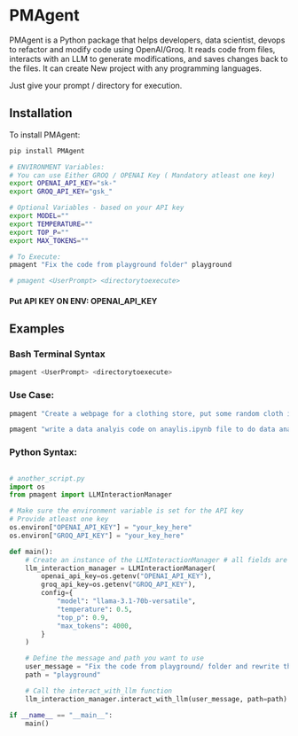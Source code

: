# PMAgent

PMAgent is a Python package that helps developers, data scientist, devops to refactor and modify code using OpenAI/Groq. It reads code from files, interacts with an LLM to generate modifications, and saves changes back to the files. It can create New project with any programming languages. 

Just give your prompt / directory for execution.

## Installation

To install PMAgent:

```bash
pip install PMAgent

# ENVIRONMENT Variables:
# You can use Either GROQ / OPENAI Key ( Mandatory atleast one key)
export OPENAI_API_KEY="sk-"
export GROQ_API_KEY="gsk_"

# Optional Variables - based on your API key
export MODEL=""
export TEMPERATURE=""
export TOP_P=""
export MAX_TOKENS=""

# To Execute:
pmagent "Fix the code from playground folder" playground

# pmagent <UserPrompt> <directorytoexecute>

```
#### Put API KEY ON ENV: OPENAI_API_KEY


## Examples

### Bash Terminal Syntax
```bash
pmagent <UserPrompt> <directorytoexecute>
```
### Use Case:
```bash
pmagent "Create a webpage for a clothing store, put some random cloth images from online free images for products and add an add-to-cart button, i have create folder web-page" web-page

pmagent "write a data analyis code on anaylis.ipynb file to do data analyiss on data from data-analysis folder" data-analysis
```


### Python Syntax:
```python

# another_script.py
import os
from pmagent import LLMInteractionManager

# Make sure the environment variable is set for the API key
# Provide atleast one key
os.environ["OPENAI_API_KEY"] = "your_key_here"
os.environ["GROQ_API_KEY"] = "your_key_here"

def main():
    # Create an instance of the LLMInteractionManager # all fields are OPTIONAL (Provide at least one key)
    llm_interaction_manager = LLMInteractionManager(
        openai_api_key=os.getenv("OPENAI_API_KEY"), 
        groq_api_key=os.getenv("GROQ_API_KEY"),
        config={
            "model": "llama-3.1-70b-versatile",
            "temperature": 0.5,
            "top_p": 0.9,
            "max_tokens": 4000,
        }
    )

    # Define the message and path you want to use
    user_message = "Fix the code from playground/ folder and rewrite the code in an advanced professional way on the same file"
    path = "playground"

    # Call the interact_with_llm function
    llm_interaction_manager.interact_with_llm(user_message, path=path)

if __name__ == "__main__":
    main()

```